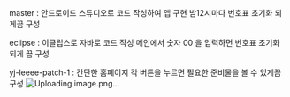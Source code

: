 master : 안드로이드 스튜디오로 코드 작성하여 앱 구현
밤12시마다 번호표 초기화 되게끔 구성

eclipse : 이클립스로 자바로 코드 작성
메인에서 숫자 00 을 입력하면 번호표 초기화 되게 끔 구성

yj-leeee-patch-1 : 간단한 홈페이지
각 버튼을 누르면 필요한 준비물을 볼 수 있게끔 구성
![Uploading image.png…]()
